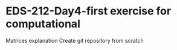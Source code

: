 # EDS-212-Day4-first exercise for computational
Matrices explanation
Create git repository from scratch
